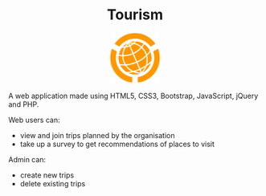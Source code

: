 <div align="center">
	<h1>Tourism</h1>
	<img src="./images/favicon.png" height="100" width="100">
</div>

A web application made using HTML5, CSS3, Bootstrap, JavaScript, jQuery and PHP.	


Web users can:
* view and join trips planned by the organisation
* take up a survey to get recommendations of places to visit

Admin can:
* create new trips
* delete existing trips



